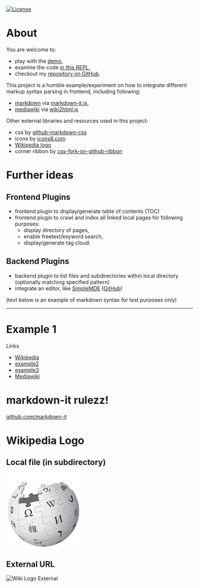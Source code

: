 [![License](https://img.shields.io/badge/License-Apache%202.0-blue.svg)](https://opensource.org/licenses/Apache-2.0)

# About
You are welcome to:
- play with the [demo](https://markdownit.myhostname.xyz),
- examine the code [in this REPL](https://repl.it/@salalex/markdownit),
- checkout my [repository on GitHub](https://github.com/alex-salnikov/markdownit).

This project is a humble example/experiment on how to integrate different markup syntax parsing in frontend, including following:
- [markdown](https://en.wikipedia.org/wiki/Markdown) via [markdown-it.js](https://github.com/markdown-it/markdown-it),
- [mediawiki](https://www.mediawiki.org/wiki/Help:Formatting) via [wiki2html.js](https://remysharp.com/downloads/wiki2html.js)

Other external libraries and resources used in this project:
- css by [github-markdown-css](https://github.com/sindresorhus/github-markdown-css)
- icons by [icons8.com](https://icons8.com/icon/new-icons/material-outlined)
- [Wikipedia logo](https://commons.wikimedia.org/wiki/File:Wikipedia-logo.png)
- corner ribbon by [css-fork-on-github-ribbon](https://codepo8.github.io/css-fork-on-github-ribbon)

# Further ideas

## Frontend Plugins
- frontend plugin to display/generate table of contents (TOC)
- frontend plugin to crawl and index all linked local pages for following purposes:
  - display directory of pages,
  - enable freetext/keyword search,
  - display/generate tag cloud.

## Backend Plugins
- backend plugin to list files and subdirectories within local directory (optionally matching specified pattern)
- integrate an editor, like [SimpleMDE](https://simplemde.com) ([GitHub](https://https://github.com/sparksuite/simplemde-markdown-editor))

(text below is an example of markdown syntax for test purposes only)

----

# Example 1
Links
- [Wikipedia](https://en.wikipedia.org/wiki/Main_Page)
- [example2](example2.md)
- [example3](./test_folder/example3.md)
- [Mediawiki](./test_folder/document.mediawiki)

# markdown-it rulezz!
[github.com/markdown-it](https://github.com/markdown-it/linkify-it)

# Wikipedia Logo

## Local file (in subdirectory)
![Wikipedia Logo - Local](./test_folder/Wikipedia-logo.png 'Wikipedia')

## External URL
![Wiki Logo External](https://upload.wikimedia.org/wikipedia/commons/6/63/Wikipedia-logo.png 'Wiki Logo External')
